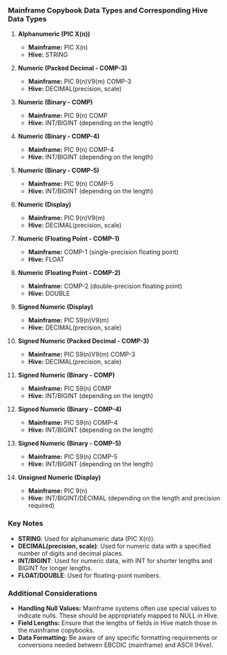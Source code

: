 ### Mainframe Copybook Data Types and Corresponding Hive Data Types

1. **Alphanumeric (PIC X(n))**
   - **Mainframe:** PIC X(n)
   - **Hive:** STRING

2. **Numeric (Packed Decimal - COMP-3)**
   - **Mainframe:** PIC 9(n)V9(m) COMP-3
   - **Hive:** DECIMAL(precision, scale)

3. **Numeric (Binary - COMP)**
   - **Mainframe:** PIC 9(n) COMP
   - **Hive:** INT/BIGINT (depending on the length)

4. **Numeric (Binary - COMP-4)**
   - **Mainframe:** PIC 9(n) COMP-4
   - **Hive:** INT/BIGINT (depending on the length)

5. **Numeric (Binary - COMP-5)**
   - **Mainframe:** PIC 9(n) COMP-5
   - **Hive:** INT/BIGINT (depending on the length)

6. **Numeric (Display)**
   - **Mainframe:** PIC 9(n)V9(m)
   - **Hive:** DECIMAL(precision, scale)

7. **Numeric (Floating Point - COMP-1)**
   - **Mainframe:** COMP-1 (single-precision floating point)
   - **Hive:** FLOAT

8. **Numeric (Floating Point - COMP-2)**
   - **Mainframe:** COMP-2 (double-precision floating point)
   - **Hive:** DOUBLE

9. **Signed Numeric (Display)**
   - **Mainframe:** PIC S9(n)V9(m) 
   - **Hive:** DECIMAL(precision, scale)

10. **Signed Numeric (Packed Decimal - COMP-3)**
    - **Mainframe:** PIC S9(n)V9(m) COMP-3
    - **Hive:** DECIMAL(precision, scale)

11. **Signed Numeric (Binary - COMP)**
    - **Mainframe:** PIC S9(n) COMP
    - **Hive:** INT/BIGINT (depending on the length)

12. **Signed Numeric (Binary - COMP-4)**
    - **Mainframe:** PIC S9(n) COMP-4
    - **Hive:** INT/BIGINT (depending on the length)

13. **Signed Numeric (Binary - COMP-5)**
    - **Mainframe:** PIC S9(n) COMP-5
    - **Hive:** INT/BIGINT (depending on the length)

14. **Unsigned Numeric (Display)**
    - **Mainframe:** PIC 9(n)
    - **Hive:** INT/BIGINT/DECIMAL (depending on the length and precision required)



### Key Notes

- **STRING**: Used for alphanumeric data (PIC X(n)).
- **DECIMAL(precision, scale)**: Used for numeric data with a specified number of digits and decimal places.
- **INT/BIGINT**: Used for numeric data, with INT for shorter lengths and BIGINT for longer lengths.
- **FLOAT/DOUBLE**: Used for floating-point numbers.

### Additional Considerations

- **Handling Null Values:** Mainframe systems often use special values to indicate nulls. These should be appropriately mapped to NULL in Hive.
- **Field Lengths:** Ensure that the lengths of fields in Hive match those in the mainframe copybooks.
- **Data Formatting:** Be aware of any specific formatting requirements or conversions needed between EBCDIC (mainframe) and ASCII (Hive).
